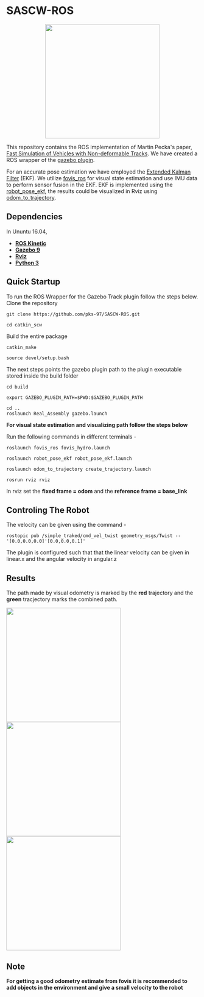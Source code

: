 # SASCW-ROS

<p align="center">
  <img width="300" height="300" src="https://github.com/pks-97/SASCW-ROS/blob/main/catkin_scw/Stair%20Climbing%20Wheelchair.PNG">
</p>

This repository contains the ROS implementation of Martin Pecka's paper, [Fast Simulation of Vehicles with Non-deformable Tracks](https://arxiv.org/pdf/1703.04316.pdf). We have created a ROS wrapper of the [gazebo plugin](https://bitbucket.org/pchidamb/fast-track/src/master/). 

For an accurate pose estimation we have employed the [Extended Kalman Filter](https://en.wikipedia.org/wiki/Extended_Kalman_filter#:~:text=In%20estimation%20theory%2C%20the%20extended,the%20current%20mean%20and%20covariance) (EKF).
We utilize [fovis_ros](http://wiki.ros.org/fovis_ros) for visual state estimation and use IMU data to perform sensor fusion in the EKF. EKF is implemented using the [robot_pose_ekf](http://wiki.ros.org/robot_pose_ekf), the results could be visualized in Rviz using [odom_to_trajectory](https://github.com/udacity/odom_to_trajectory).

## Dependencies
In Ununtu 16.04,
- [**ROS Kinetic**](http://wiki.ros.org/kinetic/Installation)
- [**Gazebo 9**](http://gazebosim.org/tutorials?cat=install&tut=install_ubuntu&ver=9.0)
- [**Rviz**](https://howtoinstall.co/en/ubuntu/xenial/rviz)
- [**Python 3**](https://www.python.org/download/releases/3.0/)

## Quick Startup
To run the ROS Wrapper for the Gazebo Track plugin follow the steps below. 
Clone the repository
```
git clone https://github.com/pks-97/SASCW-ROS.git
```
```
cd catkin_scw
```
Build the entire package
```
catkin_make
```
```
source devel/setup.bash
```
The next steps points the gazebo plugin path to the plugin executable stored inside the build folder
```
cd build
```
```
export GAZEBO_PLUGIN_PATH=$PWD:$GAZEBO_PLUGIN_PATH 
```
```
cd ..
roslaunch Real_Assembly gazebo.launch
```
**For visual state estimation and visualizing path follow the steps below**

Run the following commands in different terminals - 
```
roslaunch fovis_ros fovis_hydro.launch
```
```
roslaunch robot_pose_ekf robot_pose_ekf.launch
```
```
roslaunch odom_to_trajectory create_trajectory.launch
```
```
rosrun rviz rviz
```
In rviz set the **fixed frame = odom** and the **reference frame = base_link**
## Controling The Robot
The velocity can be given using the command -
```
rostopic pub /simple_traked/cmd_vel_twist geometry_msgs/Twist -- '[0.0,0.0,0.0]'[0.0,0.0,0.1]'
```
The plugin is configured such that that the linear velocity can be given in linear.x and the angular velocity in angular.z

## Results
The path made by visual odometry is marked by the **red** trajectory and the **green** tracjectory marks the combined path.

<p float="left">
  <img src="https://github.com/pks-97/SASCW-ROS/blob/main/catkin_scw/video.gif.gif" width="300" height="300"/>
  <img src="https://github.com/pks-97/SASCW-ROS/blob/main/catkin_scw/path.jpeg" width="300" height="300"/> 
  <img src="https://github.com/pks-97/SASCW-ROS/blob/main/catkin_scw/Robot_Path.jpeg" width="300" height="300"/>
</p>

## Note
**__For getting a good odometry estimate from fovis it is recommended to add objects in the environment and give a small velocity to the robot__**
